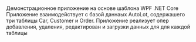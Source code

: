 # 
Демонстрационное приложение  на  основе  шаблона WPF .NET  Core
Приложение  взаимодействует с базой даннаых AutoLot, содержашего  три таблицы  Car, Customer и  Order.
Приложение реализует опер добавления, удаления, редактирован и загрузки данных для  для  каждой таблицы
